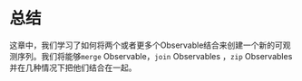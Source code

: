# 总结

这章中，我们学习了如何将两个或者更多个Observable结合来创建一个新的可观测序列。我们将能够`merge` Observable，`join` Observables ，`zip` Observables 并在几种情况下把他们结合在一起。

